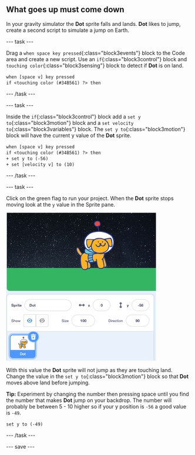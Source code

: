 ## What goes up must come down

In your gravity simulator the **Dot** sprite falls and lands. **Dot** likes to jump, create a second script to simulate a jump on Earth. 

--- task ---

Drag a `when space key pressed`{:class="block3events"} block to the Code area and create a new script.  Use an `if`{:class="block3control"} block and `touching color`{:class="block3sensing"} block to detect if **Dot** is on land. 

```blocks3
when [space v] key pressed 
if <touching color (#34B561) ?> then
```

--- /task ---

--- task ---

Inside the `if`{:class="block3control"} block add a `set y to`{:class="block3motion"} block and a `set velocity to`{:class="block3variables"} block. The `set y to`{:class="block3motion"} block will have the current y value of the **Dot** sprite.


```blocks3
when [space v] key pressed 
if <touching color (#34B561) ?> then
+ set y to (-56) 
+ set [velocity v] to (10)

```

--- /task ---

--- task ---

Click on the green flag to run your project. When the **Dot** sprite stops moving look at the `y` value in the Sprite pane. 

![y value in the sprite pane](images/y-sprite-pane.png)

With this value the **Dot** sprite will not jump as they are touching land. Change the value in the `set y to`{:class="block3motion"} block so that **Dot** moves above land before jumping. 

**Tip:** Experiment by changing the number then pressing space until you find the number that makes **Dot** jump on your backdrop. The number will probably be between 5 - 10 higher so if your y position is `-56` a good value is  `-49`.

```blocks3
set y to (-49) 
```

--- /task ---

--- save ---